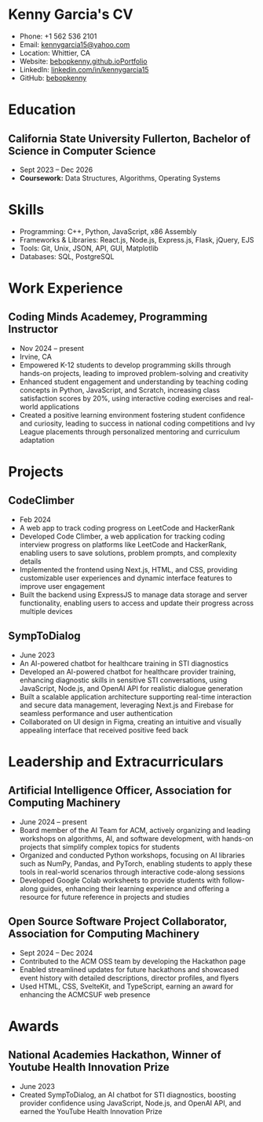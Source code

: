 # Kenny Garcia's CV

- Phone: +1 562 536 2101
- Email: [kennygarcia15@yahoo.com](mailto:kennygarcia15@yahoo.com)
- Location: Whittier, CA
- Website: [bebopkenny.github.ioPortfolio](https://bebopkenny.github.io/Portfolio/)
- LinkedIn: [linkedin.com/in/kennygarcia15](https://linkedin.com/in/linkedin.com/in/kennygarcia15)
- GitHub: [bebopkenny](https://github.com/bebopkenny)


# Education

## California State University Fullerton, Bachelor of Science in Computer Science

- Sept 2023 – Dec 2026
- **Coursework:** Data Structures, Algorithms, Operating Systems

# Skills

- Programming: C++, Python, JavaScript, x86 Assembly
- Frameworks & Libraries: React.js, Node.js, Express.js, Flask, jQuery, EJS
- Tools: Git, Unix, JSON, API, GUI, Matplotlib
- Databases: SQL, PostgreSQL
# Work Experience

## Coding Minds Academey, Programming Instructor

- Nov 2024 – present
- Irvine, CA
- Empowered K-12 students to develop programming skills through hands-on projects, leading to improved problem-solving and creativity
- Enhanced student engagement and understanding by teaching coding concepts in Python, JavaScript, and Scratch, increasing class satisfaction scores by 20%, using interactive coding exercises and real-world applications
- Created a positive learning environment fostering student confidence and curiosity, leading to success in national coding competitions and Ivy League placements through personalized mentoring and curriculum adaptation

# Projects

## CodeClimber

- Feb 2024
- A web app to track coding progress on LeetCode and HackerRank
- Developed Code Climber, a web application for tracking coding interview progress on platforms like LeetCode and HackerRank, enabling users to save solutions, problem prompts, and complexity details
- Implemented the frontend using Next.js, HTML, and CSS, providing customizable user experiences and dynamic interface features to improve user engagement
- Built the backend using ExpressJS to manage data storage and server functionality, enabling users to access and update their progress across multiple devices

## SympToDialog

- June 2023
- An AI-powered chatbot for healthcare training in STI diagnostics
- Developed an AI-powered chatbot for healthcare provider training, enhancing diagnostic skills in sensitive STI conversations, using JavaScript, Node.js, and OpenAI API for realistic dialogue generation
- Built a scalable application architecture supporting real-time interaction and secure data management, leveraging Next.js and Firebase for seamless performance and user authentication
- Collaborated on UI design in Figma, creating an intuitive and visually appealing interface that received positive feed back

# Leadership and Extracurriculars

## Artificial Intelligence  Officer, Association for Computing Machinery

- June 2024 – present
- Board member of the AI Team for ACM, actively organizing and leading workshops on algorithms, AI, and software development, with hands-on projects that simplify complex topics for students
- Organized and conducted Python workshops, focusing on AI libraries such as NumPy, Pandas, and PyTorch, enabling students to apply these tools in real-world scenarios through interactive code-along sessions
- Developed Google Colab worksheets to provide students with follow-along guides, enhancing their learning experience and offering a resource for future reference in projects and studies

## Open Source Software Project Collaborator, Association for Computing Machinery

- Sept 2024 – Dec 2024
- Contributed to the ACM OSS team by developing the Hackathon page
- Enabled streamlined updates for future hackathons and showcased event history with detailed descriptions, director profiles, and flyers
- Used HTML, CSS, SvelteKit, and TypeScript, earning an award for enhancing the ACMCSUF web presence

# Awards

## National Academies Hackathon, Winner of Youtube Health Innovation Prize

- June 2023
- Created SympToDialog, an AI chatbot for STI diagnostics, boosting provider confidence using JavaScript, Node.js, and OpenAI API, and earned the YouTube Health Innovation Prize

